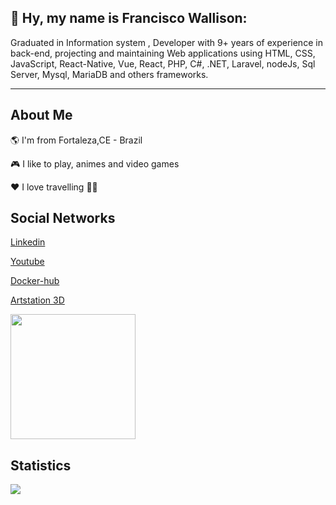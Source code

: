 ## 👋  Hy, my name is Francisco Wallison:

Graduated in Information system
, Developer with 9+ years of experience in back-end, projecting and maintaining Web applications using HTML, CSS, JavaScript, React-Native, Vue, React, PHP, C#, .NET, Laravel, nodeJs, Sql Server, Mysql, MariaDB and others frameworks.
_______________________
## About Me

🌎 I'm from Fortaleza,CE - Brazil

🎮 I like to play, animes and video games

❤️ I love travelling 🛫🛬

## Social Networks

[Linkedin](https://www.linkedin.com/in/wallison-francisco)

[Youtube](https://www.youtube.com/channel/UCg7y9gwz_X-APd66kqs5sMg)

[Docker-hub](https://hub.docker.com/u/chicowall)

[Artstation 3D](https://franciscowallison8.artstation.com)

<img src="https://www.codewars.com/users/FranciscoWallison/badges/micro" width="200" />

## Statistics

<p align="center">
    <img align="left"  src="https://github-readme-streak-stats.herokuapp.com/?user=FranciscoWallison&theme=midnight-purple&count_private=true&show_icons=true&title_color=6e40c9&icon_color=6e40c9&line_height=20"/>
</p>


<br/>

